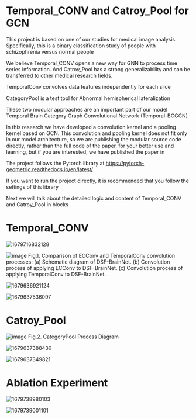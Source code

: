# Temporal_CONV and Catroy_Pool for GCN

This project is based on one of our studies for medical image analysis. Specifically, this is a binary classification study of people with schizophrenia versus normal people

We believe Temporal_CONV opens a new way for GNN to process time series information. And Catroy_Pool has a strong generalizability and can be transferred to other medical research fields.

TemporalConv convolves data features independently for each slice

CategoryPool is a test tool for Abnormal hemispherical lateralization

These two modular approaches are an important part of our model Temporal Brain Category Graph Convolutional Network (Temporal-BCGCN)

In this research we have developed a convolution kernel and a pooling kernel based on GCN. This convolution and pooling kernel does not fit only in our model architecture, so we are publishing the modular source code directly, rather than the full code of the paper, for your better use and learning, but if you are interested, we have published the paper in

The project follows the Pytorch library at https://pytorch-geometric.readthedocs.io/en/latest/

If you want to run the project directly, it is recommended that you follow the settings of this library

Next we will talk about the detailed logic and content of Temporal_CONV and Catroy_Pool in blocks

# Temporal_CONV
![1679716832128](https://user-images.githubusercontent.com/33822380/227692606-1741e6fb-d82b-419c-ab9c-3195a8e97a41.png)

![image](https://user-images.githubusercontent.com/33822380/227433968-3cf190c7-cc3b-499e-8a67-42ba5d344264.png)
Fig.1. Comparison of ECConv and TemporalConv convolution processes: (a) Schematic diagram of DSF-BrainNet. (b) Convolution process of applying ECConv to DSF-BrainNet. (c) Convolution process of applying TemporalConv to DSF-BrainNet.

![1679636921124](https://user-images.githubusercontent.com/33822380/227435924-5cec594e-acee-4ea5-94dc-25a84bb5cfaf.png)

![1679637536097](https://user-images.githubusercontent.com/33822380/227437308-0cf7b40f-98ec-4ffa-8a72-d53b4d48195d.png)

# Catroy_Pool

![image](https://user-images.githubusercontent.com/33822380/227434018-82d21020-77c8-4aea-88a5-9e79a54986ce.png)
Fig.2. CategoryPool Process Diagram

![1679637388430](https://user-images.githubusercontent.com/33822380/227436716-1529a172-2d62-42e0-8aee-dfaee9d2e8f0.png)

![1679637349821](https://user-images.githubusercontent.com/33822380/227436678-c758b86d-d97d-4333-ae28-e067fd039195.png)

# Ablation Experiment

![1679738980103](https://user-images.githubusercontent.com/33822380/227710890-9249df5c-b3de-4886-b9a9-651d6ee57bc8.png)

![1679739001101](https://user-images.githubusercontent.com/33822380/227710912-b541da63-f142-4d8a-b63c-da0a85be9845.png)

